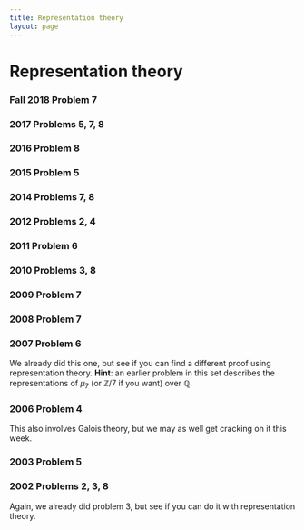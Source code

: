 ```yaml
---
title: Representation theory
layout: page
---
```


Representation theory
=====================

### Fall 2018 Problem 7

### 2017 Problems 5, 7, 8

### 2016 Problem 8

### 2015 Problem 5

### 2014 Problems 7, 8

### 2012 Problems 2, 4


### 2011 Problem 6


### 2010 Problems 3, 8


### 2009 Problem 7


### 2008 Problem 7


### 2007 Problem 6

We already did this one, but see if you can find a different proof using representation theory. **Hint**: an earlier problem in this set describes the representations of $\mu_{7}$ (or $\mathbb{Z}/7$ if you want) over $\mathbb{Q}$.


### 2006 Problem 4

This also involves Galois theory, but we may as well get cracking on it this week. 


### 2003 Problem 5


### 2002 Problems 2, 3, 8

Again, we already did problem 3, but see if you can do it with representation theory.  

